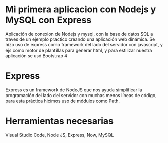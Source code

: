 # Mi primera aplicacion con Nodejs y MySQL con Express
Aplicación de conexion de Nodejs y mysql, con la base de datos SQL a traves de un ejemplo practico creando una aplicación web dinámica. Se hizo uso de express como framework del lado del servidor con javascript, y ejs como motor de plantillas para generar html, y para estilizar nuestra aplicación se usó  Bootstrap 4

# Express 
Express es un framework de NodeJS que nos ayuda simplificar la programación del lado del servidor con muchas menos líneas de código, para esta práctica hicimos uso de módulos como Path.

# Herramientas necesarias
Visual Studio Code, Node JS, Express, Now, MySQL
